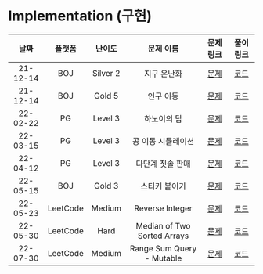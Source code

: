 # Implementation (구현)

|   날짜   | 플랫폼 |  난이도  |  문제 이름  |                   문제 링크                   |                                   풀이 링크                                   |
| :------: | :----: | :------: | :---------: | :-------------------------------------------: | :---------------------------------------------------------------------------: |
| 21-12-14 |  BOJ   | Silver 2 | 지구 온난화 | [문제](https://www.acmicpc.net/problem/5212)  | [코드](https://github.com/LeeMir/Algorithm/blob/main/Implementation/BOJ-5212.js)  |
| 21-12-14 |  BOJ   |  Gold 5  |  인구 이동  | [문제](https://www.acmicpc.net/problem/16234) | [코드](https://github.com/LeeMir/Algorithm/blob/main/Implementation/BOJ-16234.js) |
| 22-02-22 |   PG   | Level 3  | 하노이의 탑 | [문제](https://programmers.co.kr/learn/courses/30/lessons/12946) | [코드](https://github.com/LeeMir/Algorithm/blob/main/Implementation/PG-12946.js)  |
| 22-03-15 |   PG   | Level 3  | 공 이동 시뮬레이션 | [문제](https://programmers.co.kr/learn/courses/30/lessons/87391) | [코드](https://github.com/LeeMir/Algorithm/blob/main/Implementation/PG-87391.js)  |
| 22-04-12 |   PG   | Level 3  | 다단계 칫솔 판매 | [문제](https://programmers.co.kr/learn/courses/30/lessons/77486) | [코드](https://github.com/LeeMir/Algorithm/blob/main/Implementation/PG-77486.js)  |
| 22-05-15 |  BOJ   |  Gold 3  |  스티커 붙이기  | [문제](https://www.acmicpc.net/problem/18808) | [코드](https://github.com/LeeMir/Algorithm/blob/main/Implementation/BOJ-18808.js) |
| 22-05-23 |  LeetCode  |  Medium  |   Reverse Integer    | [문제](https://leetcode.com/problems/reverse-integer) | [코드](https://github.com/LeeMir/Algorithm/blob/main/Implementation/Leetcode-7.js) |
| 22-05-30 |  LeetCode  |  Hard  |   Median of Two Sorted Arrays    | [문제](https://leetcode.com/problems/median-of-two-sorted-arrays) | [코드](https://github.com/LeeMir/Algorithm/blob/main/Implementation/Leetcode-4.js) |
| 22-07-30 |  LeetCode  |  Medium  |   Range Sum Query - Mutable    | [문제](https://leetcode.com/problems/range-sum-query-mutable) | [코드](https://github.com/LeeMir/Algorithm/blob/main/Implementation/Leetcode-307.js) |
